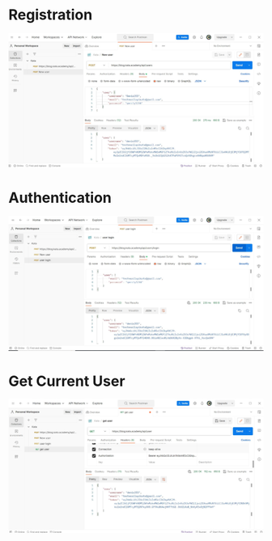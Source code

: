 
# Registration

![Registration](https://github.com/Zrazhevskii/Auth_to_API/blob/main/img/Registration.jpg)

# Authentication

![Authentication](https://github.com/Zrazhevskii/Auth_to_API/blob/main/img/Login.jpg)

# Get Current User

![Get Current User](https://github.com/Zrazhevskii/Auth_to_API/blob/main/img/get_user.jpg)